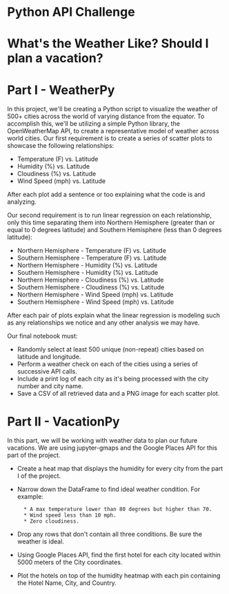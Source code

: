 # Python API Challenge
# What's the Weather Like? Should I plan a vacation?


# Part I - WeatherPy

In this project, we'll be creating a Python script to visualize the weather of 500+ cities across the world of varying distance from the equator. To accomplish this, we'll be utilizing a simple Python library, the OpenWeatherMap API,  to create a representative model of weather across world cities.
Our first requirement is to create a series of scatter plots to showcase the following relationships:

* Temperature (F) vs. Latitude
* Humidity (%) vs. Latitude
* Cloudiness (%) vs. Latitude
* Wind Speed (mph) vs. Latitude

After each plot add a sentence or too explaining what the code is and analyzing.

Our second requirement is to run linear regression on each relationship, only this time separating them into Northern Hemisphere (greater than or equal to 0 degrees latitude) and Southern Hemisphere (less than 0 degrees latitude):

* Northern Hemisphere - Temperature (F) vs. Latitude
* Southern Hemisphere - Temperature (F) vs. Latitude
* Northern Hemisphere - Humidity (%) vs. Latitude
* Southern Hemisphere - Humidity (%) vs. Latitude
* Northern Hemisphere - Cloudiness (%) vs. Latitude
* Southern Hemisphere - Cloudiness (%) vs. Latitude
* Northern Hemisphere - Wind Speed (mph) vs. Latitude
* Southern Hemisphere - Wind Speed (mph) vs. Latitude

After each pair of plots explain what the linear regression is modeling such as any relationships we notice and any other analysis we may have.

Our final notebook must:

* Randomly select at least 500 unique (non-repeat) cities based on latitude and longitude.
* Perform a weather check on each of the cities using a series of successive API calls.
* Include a print log of each city as it's being processed with the city number and city name.
* Save a CSV of all retrieved data and a PNG image for each scatter plot.



# Part II - VacationPy

In this part, we will be working with weather data to plan our future vacations. We are using jupyter-gmaps and the Google Places API for this part of the project.

* Create a heat map that displays the humidity for every city from the part I of the project.
* Narrow down the DataFrame to find ideal weather condition. For example:

        * A max temperature lower than 80 degrees but higher than 70.
        * Wind speed less than 10 mph.
        * Zero cloudiness.
        
* Drop any rows that don't contain all three conditions. Be sure the weather is ideal.
* Using Google Places API, find the first hotel for each city located within 5000 meters of the City coordinates.
* Plot the hotels on top of the humidity heatmap with each pin containing the Hotel Name, City, and Country.

